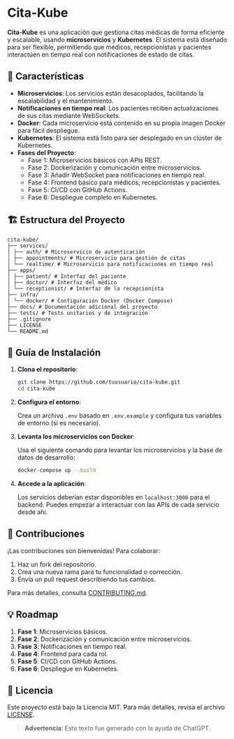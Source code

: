 # Cita-Kube

**Cita-Kube** es una aplicación que gestiona citas médicas de forma eficiente y escalable, usando **microservicios** y **Kubernetes**. El sistema está diseñado para ser flexible, permitiendo que médicos, recepcionistas y pacientes interactúen en tiempo real con notificaciones de estado de citas.

## 🚀 Características

- **Microservicios**: Los servicios están desacoplados, facilitando la escalabilidad y el mantenimiento.
- **Notificaciones en tiempo real**: Los pacientes reciben actualizaciones de sus citas mediante WebSockets.
- **Docker**: Cada microservicio está contenido en su propia imagen Docker para fácil despliegue.
- **Kubernetes**: El sistema está listo para ser desplegado en un clúster de Kubernetes.
- **Fases del Proyecto**:
  - Fase 1: Microservicios básicos con APIs REST.
  - Fase 2: Dockerización y comunicación entre microservicios.
  - Fase 3: Añadir WebSocket para notificaciones en tiempo real.
  - Fase 4: Frontend básico para médicos, recepcionistas y pacientes.
  - Fase 5: CI/CD con GitHub Actions.
  - Fase 6: Despliegue completo en Kubernetes.

## 🏗️ Estructura del Proyecto

```plaintext
cita-kube/
├── services/
│ ├── auth/ # Microservicio de autenticación
│ ├── appointments/ # Microservicio para gestión de citas
│ └── realtime/ # Microservicio para notificaciones en tiempo real
├── apps/
│ ├── patient/ # Interfaz del paciente
│ ├── doctor/ # Interfaz del médico
│ └── receptionist/ # Interfaz de la recepcionista
├── infra/
│ └── docker/ # Configuración Docker (Docker Compose)
├── docs/ # Documentación adicional del proyecto
├── tests/ # Tests unitarios y de integración
├── .gitignore
├── LICENSE
└── README.md
```

## 📜 Guía de Instalación

1. **Clona el repositorio**:

   ```bash
   git clone https://github.com/tuusuario/cita-kube.git
   cd cita-kube
   ```

2. **Configura el entorno**:

   Crea un archivo `.env` basado en `.env.example` y configura tus variables de entorno (si es necesario).

3. **Levanta los microservicios con Docker**:

   Usa el siguiente comando para levantar los microservicios y la base de datos de desarrollo:

   ```bash
   docker-compose up --build
   ```

4. **Accede a la aplicación**:

   Los servicios deberían estar disponibles en `localhost:3000` para el backend. Puedes empezar a interactuar con las APIs de cada servicio desde ahí.

## 🤝 Contribuciones

¡Las contribuciones son bienvenidas! Para colaborar:

1. Haz un fork del repositorio.
2. Crea una nueva rama para tu funcionalidad o corrección.
3. Envía un pull request describiendo tus cambios.

Para más detalles, consulta [CONTRIBUTING.md](CONTRIBUTING.md).

## 💡 Roadmap

1. **Fase 1**: Microservicios básicos.
2. **Fase 2**: Dockerización y comunicación entre microservicios.
3. **Fase 3**: Notificaciones en tiempo real.
4. **Fase 4**: Frontend para cada rol.
5. **Fase 5**: CI/CD con GitHub Actions.
6. **Fase 6**: Despliegue en Kubernetes.

## 📄 Licencia

Este proyecto está bajo la Licencia MIT. Para más detalles, revisa el archivo [LICENSE](LICENSE).

> **Advertencia**: Este texto fue generado con la ayuda de ChatGPT.
